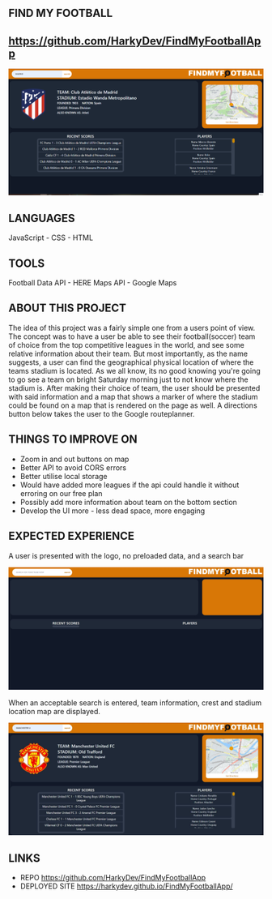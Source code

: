 ## FIND MY FOOTBALL

## https://github.com/HarkyDev/FindMyFootballApp


<img src="Docs/demo.gif"> 

## LANGUAGES
JavaScript - CSS - HTML

## TOOLS
Football Data API - HERE Maps API - Google Maps

## ABOUT THIS PROJECT
The idea of this project was a fairly simple one from a users point of view. The concept was to have a user be able to see their football(soccer) team of choice from the top competitive leagues in the world, and see some relative information about their team. But most importantly, as the name suggests, a user can find the geographical physical location of where the teams stadium is located. As we all know, its no good knowing you're going to go see a team on bright Saturday morning just to not know where the stadium is. After making their choice of team, the user should be presented with said information and a map that shows a marker of where the stadium could be found on a map that is rendered on the page as well. A directions button below takes the user to the Google routeplanner.  

## THINGS TO IMPROVE ON 
- Zoom in and out buttons on map
- Better API to avoid CORS errors
- Better utilise local storage
- Would have added more leagues if the api could handle it without erroring on our free plan
- Possibly add more information about team on the bottom section
- Develop the UI more - less dead space, more engaging


## EXPECTED EXPERIENCE
A user is presented with the logo, no preloaded data, and a search bar

<img src="Docs/screenshots/SS1.JPG"> 

When an acceptable search is entered, team information, crest and stadium location map are displayed. 

<img src="Docs/screenshots/SS2.JPG"> 


## LINKS
- REPO https://github.com/HarkyDev/FindMyFootballApp
- DEPLOYED SITE https://harkydev.github.io/FindMyFootballApp/

